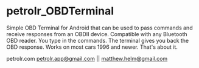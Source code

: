 petrolr_OBDTerminal
===================

Simple OBD Terminal for Android that can be used to pass commands
and receive responses from an OBDII device. Compatible with any 
Bluetooth OBD reader. You type in the commands. The terminal gives
you back the OBD response. Works on most cars 1996 and newer.
That's about it.

petrolr.com petrolr.app@gmail.com || matthew.helm@gmail.com